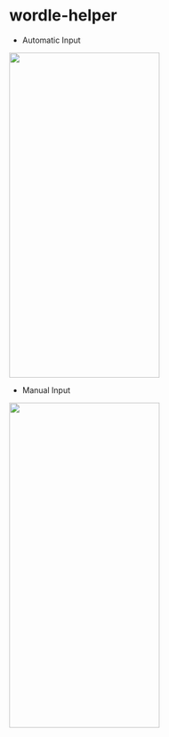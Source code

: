 # wordle-helper

 - Automatic Input
<img src="https://github.com/jbanghw/wordle-helper/assets/90292305/428424ad-9939-4cdf-866f-8069a950d72c" width="270" height="585"/>

 - Manual Input
<img src="https://github.com/jbanghw/wordle-helper/assets/90292305/c5c87bed-eecb-4057-ba46-2cd44521589b" width="270" height="585"/>

